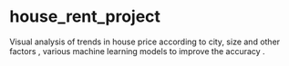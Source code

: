 # house_rent_project
Visual analysis of trends in house price according to city, size and other factors , various  machine learning models to improve the accuracy .
